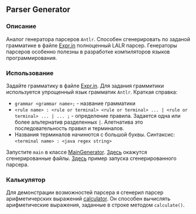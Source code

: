 ## Parser Generator
### Описание
Аналог генератора парсеров `Antlr`. Способен сгенерировать по заданой грамматике в файле [Expr.in](/parser-generator/Expr.in) полноценный LALR парсер. Генераторы парсеров особенно полезны в разработке компиляторов языков программирования.
### Использование 
Задайте грамматику в файле [Expr.in](/parser-generator/Expr.in). Для задания граммитики используется упрощенный язык грамматик `Antlr`.  Краткая справка:
* `grammar <grammar name>;` -  название грамматики
* `<rule name> : <rule or terminal> <rule or terminal> ... | <rule or terminal> ... | ... ;` - определение правила.  Задается одна или более альтернатив разделенных `|`. Алетнатива это последовательность правил и терминалов.
* Названия терминалов начинются с большой буквы. Синтаксис: `<terminal name> : <java regex string>`

Запустите `main` в классе [MainGenerator](parser-generator/src/main/java/MainGenerator.java). [Здесь](calculator/src/main/java) окажутся сгенерированные файлы. [Здесь](calculator/src/main/java/Calculator.java) пример запуска сгенерированного парсера. 
### Калькулятор
Для демонстрации возможностей парсера я сгенерил парсер арифметичерских выражений [calculator](/calculator). Он способен вычислять арифметические выражения, заданные в строке методом `calculate()`.

